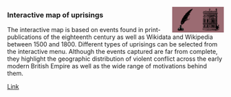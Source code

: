 [<img src="./assets/home.png" width="60" align="right"/>](https://monikabarget.github.io/Revolts/)
[<img src="./assets/write.png" width="60" align="right"/>](https://monikabarget.github.io/Revolts/contact.html)

### Interactive map of uprisings

The interactive map is based on events found in print-publications of the eighteenth century as well as Wikidata and Wikipedia between 1500 and 1800. Different types of uprisings can be selected from the interactive menu. Although the events captured are far from complete, they highlight the geographic distribution of violent conflict across the early modern British Empire as well as the wide range of motivations behind them.

[Link](https://monikabarget.github.io/Revolts/event-map/event-map.html)
